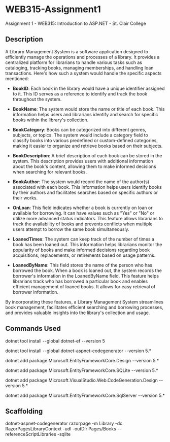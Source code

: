 # WEB315-Assignment1
Assignment 1 - WEB315: Introduction to ASP.NET - St. Clair College

## Description

A Library Management System is a software application designed to efficiently manage the operations and processes of a library. It provides a centralized platform for librarians to handle various tasks such as cataloging, tracking books, managing memberships, and handling loan transactions. Here's how such a system would handle the specific aspects mentioned:

- **BookID**: Each book in the library would have a unique identifier assigned to it. This ID serves as a reference to identify and track the book throughout the system.

- **BookName**: The system would store the name or title of each book. This information helps users and librarians identify and search for specific books within the library's collection.

- **BookCategory**: Books can be categorized into different genres, subjects, or topics. The system would include a category field to classify books into various predefined or custom-defined categories, making it easier to organize and retrieve books based on their subjects.

- **BookDescription**: A brief description of each book can be stored in the system. This description provides users with additional information about the book's content, allowing them to make informed decisions when searching for relevant books.

- **BookAuthor**: The system would record the name of the author(s) associated with each book. This information helps users identify books by their authors and facilitates searches based on specific authors or their works.

- **OnLoan**: This field indicates whether a book is currently on loan or available for borrowing. It can have values such as "Yes" or "No" or utilize more advanced status indicators. This feature allows librarians to track the availability of books and prevents conflicts when multiple users attempt to borrow the same book simultaneously.

- **LoanedTimes**: The system can keep track of the number of times a book has been loaned out. This information helps librarians monitor the popularity of books and make informed decisions regarding book acquisitions, replacements, or retirements based on usage patterns.

- **LoanedByName**: This field stores the name of the person who has borrowed the book. When a book is loaned out, the system records the borrower's information in the LoanedByName field. This feature helps librarians track who has borrowed a particular book and enables efficient management of loaned books. It allows for easy retrieval of borrower information.

By incorporating these features, a Library Management System streamlines book management, facilitates efficient searching and borrowing processes, and provides valuable insights into the library's collection and usage.

## Commands Used
dotnet tool install --global dotnet-ef --version 5
	
dotnet tool install --global dotnet-aspnet-codegenerator --version 5.*
	
dotnet add package Microsoft.EntityFrameworkCore.Design --version 5.*
	
dotnet add package Microsoft.EntityFrameworkCore.SQLite --version 5.*
	
dotnet add package Microsoft.VisualStudio.Web.CodeGeneration.Design --version 5.*
	
dotnet add package Microsoft.EntityFrameworkCore.SqlServer --version 5.*

## Scaffolding
dotnet-aspnet-codegenerator razorpage -m Library -dc RazorPagesLibraryContext -udl -outDir Pages/Books --referenceScriptLibraries -sqlite




